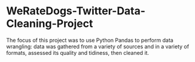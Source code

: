 # WeRateDogs-Twitter-Data-Cleaning-Project
The focus of this project was to use Python Pandas to perform data wrangling: data was gathered from a variety of sources and in a variety of formats, assessed its quality and tidiness, then cleaned it.
